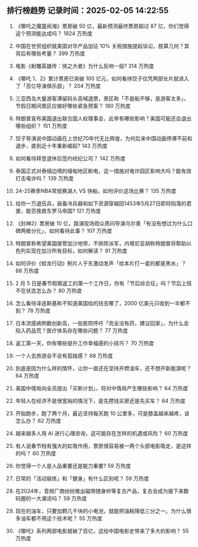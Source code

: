 
## 排行榜趋势 记录时间：2025-02-05 14:22:55
  
  1. 《哪吒之魔童闹海》票房破 50 亿，最新预测最终票房超过 87 亿，你们觉得这个预测能达成吗？ 1824 万热度
    
  2. 中国在世贸组织就美国对华产品加征 10% 关税措施提起诉讼，胜算几何？其背后有哪些考量？ 399 万热度
    
  3. 电影《射雕英雄传：侠之大者》为什么反响一般? 314 万热度
    
  4. 《哪吒 1、2》累计票房已突破 100 亿元，如何看待饺子仅凭两部长片就进入了「百亿导演俱乐部」？ 204 万热度
    
  5. 三亚西岛大量游客滞留码头高喊退票，景区称「不是船不够，是游客太多」，节假日期间景区应做好哪些紧急预案？ 180 万热度
    
  6. 特朗普宣布美国退出联合国人权理事会，此举有哪些影响？美国可能还会退出哪些组织？ 151 万热度
    
  7. 饺子导演说中国动画在上世纪70年代无比辉煌，为何后来中国动画停滞不前和退步，直到近十年重新崛起? 143 万热度
    
  8. 如何看待拜登退休后签约经纪公司？ 142 万热度
    
  9. 泰国正式对泰缅边境的缅甸地区断电，这一措施对电诈园区影响大吗？能有效打击电诈吗？ 139 万热度
    
  10. 24-25赛季NBA常规赛湖人 VS 快船，如何评价这场比赛？ 135 万热度
    
  11. 给你一万退伍兵，装备冷兵器和如下资源穿越回1453年5月27日即将陷落的君堡，能否挽救东罗马帝国? 121 万热度
    
  12. 《封神2》票房破 10 亿，路演现场观众质问导演乌尔善「有没有想过为什么口碑两极分化」，如何看待此事？ 107 万热度
    
  13. 特朗普称希望美国接管加沙地带，不排除派军，内塔尼亚胡称特朗普将帮助以色列实现在加沙所有目标，如何解读？ 91 万热度
    
  14. 如何评价《蛟龙行动》制片人于东激动发声「给本片打一星的都是黑水」？ 88 万热度
    
  15. 2 月 5 日是春节假期返工的第一个工作日，你有「节后综合征」吗？节后上班不在状态怎么办？ 80 万热度
    
  16. 怎么看待泽连斯基称不知道美国给的钱去哪了，2000 亿美元只收到一半都不到？ 78 万热度
    
  17. 日本流感病例数创新高，一些医院呼吁「完全没有药，建议回家」，为什么会陷入药品荒？医疗体系存在哪些问题？ 77 万热度
    
  18. 返工第一天，你有哪些提升工作幸福感的小技巧？ 70 万热度
    
  19. 一个人去旅游会不会有孤独感？ 68 万热度
    
  20. 到底是因为什么样的情怀，让你一直还在坚持开燃油车，还不想开新能源呢？ 64 万热度
    
  21. 美国中情局向全员提出「买断计划」，将对中情局产生哪些影响？ 64 万热度
    
  22. 年轻人在经济不是很宽裕的情况下，是先攒钱买房还是先买车？ 64 万热度
    
  23. 开始跑步，跑了两个月，最近坚持每天跑 10 公里多，可是膝盖越来越疼，该怎么办？ 62 万热度
    
  24. 越来越多人用 AI 进行心理咨询，这可能存在怎样的机遇或风险？ 60 万热度
    
  25. 有人说春节档有强大的虹吸作用，票房很容易被一两个头部电影吸走，是这样的吗？ 60 万热度
    
  26. 你觉得一个人是人品重要还是能力重要? 59 万热度
    
  27. 日常的「活动锻炼」和「健身」有什么区别呢？ 59 万热度
    
  28. 在2024年，音频厂商纷纷推出磁带随身听等复古产品，复古会成为接下来数码圈的一大潮流吗？ 59 万热度
    
  29. 现在的油车，只要加颗几千块的小电池，就能把油耗降低三分之一。为什么很多油车都不用这个技术呢？ 55 万热度
    
  30. 《哪吒》系列两部电影就破了百亿，这给中国电影史带来了多大的影响？ 55 万热度
    